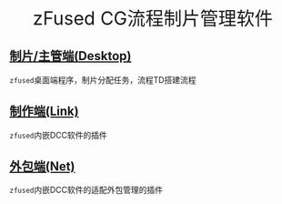 <div align=center>
    <font size= "6">zFused CG流程制片管理软件</font>
</div>

## [制片/主管端(Desktop)](/desktop/)
`zfused`桌面端程序，制片分配任务，流程TD搭建流程

## [制作端(Link)](/pipeline/)
`zfused`内嵌DCC软件的插件

## [外包端(Net)](/outsource/)
`zfused`内嵌DCC软件的适配外包管理的插件
